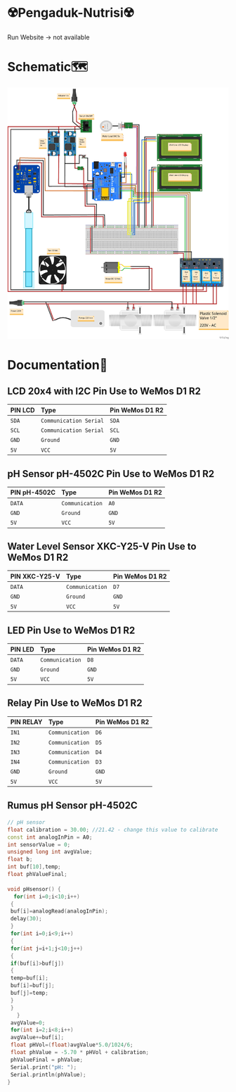 # ☢️Pengaduk-Nutrisi☢️
Run Website -> not available

# Schematic🗺️
![Wiring](https://github.com/NugrohoESBB/PengadukNutrisi-PI/blob/main/SchematicSystem.jpg)

# Documentation📒

## LCD 20x4 with I2C Pin Use to WeMos D1 R2

| PIN LCD | Type     | Pin WeMos D1 R2| 
| :-------- | :------- |  :------- |
| `SDA` | `Communication Serial` |`SDA` |
| `SCL` | `Communication Serial` |`SCL`|
| `GND` | `Ground` |`GND`|
| `5V` | `VCC` | `5V`|

## pH Sensor pH-4502C Pin Use to WeMos D1 R2

| PIN pH-4502C | Type     | Pin WeMos D1 R2| 
| :-------- | :------- |  :------- |
| `DATA` | `Communication` |`A0`|
| `GND` | `Ground` |`GND`|
| `5V` | `VCC` | `5V`|

## Water Level Sensor XKC-Y25-V Pin Use to WeMos D1 R2

| PIN XKC-Y25-V | Type     | Pin WeMos D1 R2| 
| :-------- | :------- |  :------- |
| `DATA` | `Communication` |`D7`|
| `GND` | `Ground` |`GND`|
| `5V` | `VCC` | `5V`|

## LED Pin Use to WeMos D1 R2

| PIN LED | Type     | Pin WeMos D1 R2| 
| :-------- | :------- |  :------- |
| `DATA` | `Communication` |`D8`|
| `GND` | `Ground` |`GND`|
| `5V` | `VCC` | `5V`|

## Relay Pin Use to WeMos D1 R2

| PIN RELAY| Type     | Pin WeMos D1 R2| 
| :-------- | :------- |  :------- |
| `IN1` | `Communication` |`D6`|
| `IN2` | `Communication` |`D5`|
| `IN3` | `Communication` |`D4`|
| `IN4` | `Communication` |`D3`|
| `GND` | `Ground` |`GND`|
| `5V` | `VCC` | `5V`|



## Rumus pH Sensor pH-4502C
```c++
// pH sensor
float calibration = 30.00; //21.42 - change this value to calibrate
const int analogInPin = A0; 
int sensorValue = 0; 
unsigned long int avgValue; 
float b;
int buf[10],temp;
float phValueFinal;

void pHsensor() {
  for(int i=0;i<10;i++) 
 { 
 buf[i]=analogRead(analogInPin);
 delay(30);
 }
 for(int i=0;i<9;i++)
 {
 for(int j=i+1;j<10;j++)
 {
 if(buf[i]>buf[j])
 {
 temp=buf[i];
 buf[i]=buf[j];
 buf[j]=temp;
 }
 }
   }
 avgValue=0;
 for(int i=2;i<8;i++)
 avgValue+=buf[i];
 float pHVol=(float)avgValue*5.0/1024/6;
 float phValue = -5.70 * pHVol + calibration;
 phValueFinal = phValue;
 Serial.print("pH: ");
 Serial.println(phValue);
}
```
